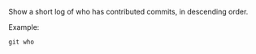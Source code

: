 Show a short log of who has contributed commits, in descending order.

Example:

```shell
git who
```
